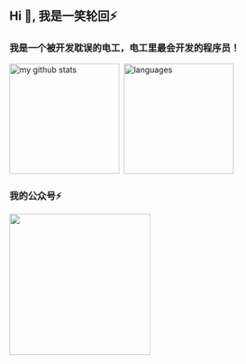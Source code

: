 <h2 align="left">Hi 👋, 我是一笑轮回⚡</h2>
<h3 align="left">我是一个被开发耽误的电工，电工里最会开发的程序员！</h3>

<!-- <p align="left">
  <img src="https://github-readme-stats.vercel.app/api?username=yixiaolunhui&show_icons=true&theme=tokyonight" alt="my github stats" width="420"/>&nbsp;
  <img src="https://github-readme-stats.vercel.app/api/top-langs/?username=yixiaolunhui&layout=compact&theme=tokyonight" alt="languages" height="165" />
</p> -->

<p align="left">
  <img src="https://github-readme-stats.vercel.app/api?username=yixiaolunhui" alt="my github stats" height="195"  />&nbsp;
  <img src="https://github-readme-stats.vercel.app/api/top-langs/?username=yixiaolunhui" alt="languages"  height="195"  />
</p>



<!-- 
<p  align="center">&nbsp;<img align="center" src="https://github-readme-stats.vercel.app/api?username=yixiaolunhui&show_icons=true&locale=en" alt="yixiaolunhui" /></p> -->

<h3 align="left">我的公众号⚡</h3>

<div align="left">
<img src="https://files.mdnice.com/user/34651/64e5df67-9f79-4667-9aeb-e26128fae43d.png" data-img="1" width="250" height="250"></img>&nbsp;&nbsp;&nbsp;&nbsp;&nbsp;&nbsp;&nbsp;&nbsp;&nbsp;
</div>






